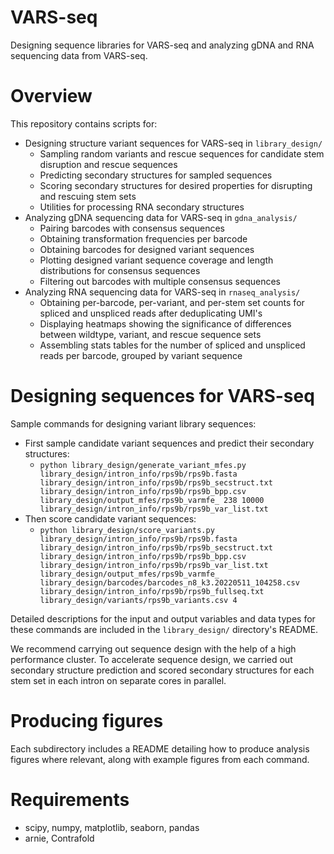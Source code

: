 # VARS-seq
Designing sequence libraries for VARS-seq and analyzing gDNA and RNA sequencing data from VARS-seq.

# Overview
This repository contains scripts for: 
* Designing structure variant sequences for VARS-seq in `library_design/` 
	* Sampling random variants and rescue sequences for candidate stem disruption and rescue sequences
	* Predicting secondary structures for sampled sequences
	* Scoring secondary structures for desired properties for disrupting and rescuing stem sets
	* Utilities for processing RNA secondary structures
* Analyzing gDNA sequencing data for VARS-seq in `gdna_analysis/`
	* Pairing barcodes with consensus sequences
	* Obtaining transformation frequencies per barcode
	* Obtaining barcodes for designed variant sequences
	* Plotting designed variant sequence coverage and length distributions for consensus sequences
	* Filtering out barcodes with multiple consensus sequences
* Analyzing RNA sequencing data for VARS-seq in `rnaseq_analysis/`
	* Obtaining per-barcode, per-variant, and per-stem set counts for spliced and unspliced reads after deduplicating UMI's
	* Displaying heatmaps showing the significance of differences between wildtype, variant, and rescue sequence sets
	* Assembling stats tables for the number of spliced and unspliced reads per barcode, grouped by variant sequence

# Designing sequences for VARS-seq

Sample commands for designing variant library sequences: 
* First sample candidate variant sequences and predict their secondary structures: 
	* `python library_design/generate_variant_mfes.py library_design/intron_info/rps9b/rps9b.fasta library_design/intron_info/rps9b/rps9b_secstruct.txt library_design/intron_info/rps9b/rps9b_bpp.csv library_design/output_mfes/rps9b_varmfe_ 238 10000 library_design/intron_info/rps9b/rps9b_var_list.txt`
* Then score candidate variant sequences:
	* `python library_design/score_variants.py library_design/intron_info/rps9b/rps9b.fasta library_design/intron_info/rps9b/rps9b_secstruct.txt library_design/intron_info/rps9b/rps9b_bpp.csv library_design/intron_info/rps9b/rps9b_var_list.txt library_design/output_mfes/rps9b_varmfe_ library_design/barcodes/barcodes_n8_k3.20220511_104258.csv library_design/intron_info/rps9b/rps9b_fullseq.txt library_design/variants/rps9b_variants.csv 4`

Detailed descriptions for the input and output variables and data types for these commands are included in the `library_design/` directory's README.

We recommend carrying out sequence design with the help of a high performance cluster. To accelerate sequence design, we carried out secondary structure prediction and scored secondary structures for each stem set in each intron on separate cores in parallel.

# Producing figures 

Each subdirectory includes a README detailing how to produce analysis figures where relevant, along with example figures from each command. 

# Requirements
* scipy, numpy, matplotlib, seaborn, pandas
* arnie, Contrafold
